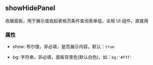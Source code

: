 ## showHidePanel

收展面板，用于展示或收起表格页条件查询表单组，全局 UI 组件，直接用

### 属性

- show: 布尔值，非必填，是否展示内容，默认：`true`

- bg: 字符串，非必填，面板背景色(默认白色)，如：`bg:'#fff'`
